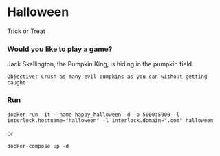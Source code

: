 # Halloween
Trick or Treat

### Would you like to play a game?

Jack Skellington, the Pumpkin King, is hiding in the pumpkin field.
```
Objective: Crush as many evil pumpkins as you can without getting caught!
```

### Run
```
docker run -it --name happy_halloween -d -p 5000:5000 -l interlock.hostname="halloween" -l interlock.domain=".com" halloween
```
or
```
docker-compose up -d
```
